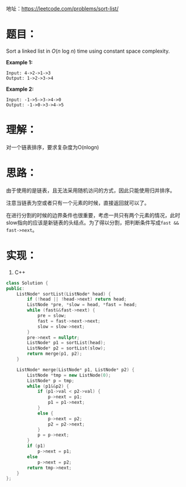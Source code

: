 地址：https://leetcode.com/problems/sort-list/

# 题目：

Sort a linked list in *O*(*n* log *n*) time using constant space complexity.

**Example 1:**

```
Input: 4->2->1->3
Output: 1->2->3->4
```

**Example 2:**

```
Input: -1->5->3->4->0
Output: -1->0->3->4->5
```

# 理解：

对一个链表排序，要求复杂度为O(nlogn)

# 思路：

由于使用的是链表，且无法采用随机访问的方式，因此只能使用归并排序。

注意当链表为空或者只有一个元素的时候，直接返回就可以了。

在进行分割的时候的边界条件也很重要，考虑一共只有两个元素的情况，此时slow指向的应该是新链表的头结点。为了得以分割，把判断条件写成`fast && fast->next`。

# 实现：

1. C++

```cpp
class Solution {
public:
	ListNode* sortList(ListNode* head) {
		if (!head || !head->next) return head;
		ListNode *pre, *slow = head, *fast = head;
		while (fast&&fast->next) {
            pre = slow;
			fast = fast->next->next;
			slow = slow->next;
		}
		pre->next = nullptr;
		ListNode* p1 = sortList(head);
		ListNode* p2 = sortList(slow);
		return merge(p1, p2);
	}

	ListNode* merge(ListNode* p1, ListNode* p2) {
		ListNode *tmp = new ListNode(0);
		ListNode* p = tmp;
		while (p1&&p2) {
			if (p1->val < p2->val) {
				p->next = p1;
				p1 = p1->next;
			}
			else {
				p->next = p2;
				p2 = p2->next;
			}
			p = p->next;
		}
		if (p1)
			p->next = p1;
		else
			p->next = p2;
		return tmp->next;
	}
};
```
